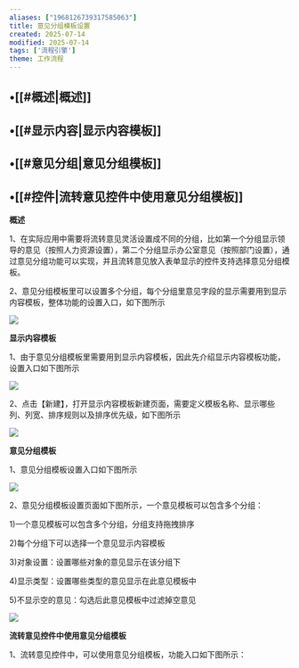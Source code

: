```yaml
---
aliases: ["1968126739317585063"]
title: 意见分组模板设置
created: 2025-07-14
modified: 2025-07-14
tags: ['流程引擎']
theme: 工作流程
---
```


## •[[#概述|概述]]

## •[[#显示内容|显示内容模板]]

## •[[#意见分组|意见分组模板]]

## •[[#控件|流转意见控件中使用意见分组模板]]

**概述**

1、在实际应用中需要将流转意见灵活设置成不同的分组，比如第一个分组显示领导的意见（按照人力资源设置），第二个分组显示办公室意见（按照部门设置），通过意见分组功能可以实现，并且流转意见放入表单显示的控件支持选择意见分组模板。

2、意见分组模板里可以设置多个分组，每个分组里意见字段的显示需要用到显示内容模板，整体功能的设置入口，如下图所示

![](https://myhelpdoc.oss-cn-heyuan.aliyuncs.com/mdimages/ef4f9de7c6872b4bbfd4b7acd3189f72.jpg)

**显示内容模板**

1、由于意见分组模板里需要用到显示内容模板，因此先介绍显示内容模板功能，设置入口如下图所示

![](https://myhelpdoc.oss-cn-heyuan.aliyuncs.com/mdimages/3b31dceecfc56ee9c9bfc729714f1b3d.jpg)

2、点击【新建】，打开显示内容模板新建页面，需要定义模板名称、显示哪些列、列宽、排序规则以及排序优先级，如下图所示

![](https://myhelpdoc.oss-cn-heyuan.aliyuncs.com/mdimages/ee12af1cef94283c33b18a5b01bc8962.jpg)

**意见分组模板**

1、意见分组模板设置入口如下图所示

![](https://myhelpdoc.oss-cn-heyuan.aliyuncs.com/mdimages/67d04d561cf23b1120ab4bcfaba19a2a.jpg)

2、意见分组模板设置页面如下图所示，一个意见模板可以包含多个分组：

1)一个意见模板可以包含多个分组，分组支持拖拽排序

2)每个分组下可以选择一个意见显示内容模板

3)对象设置：设置哪些对象的意见显示在该分组下

4)显示类型：设置哪些类型的意见显示在此意见模板中

5)不显示空的意见：勾选后此意见模板中过滤掉空意见

![](https://myhelpdoc.oss-cn-heyuan.aliyuncs.com/mdimages/9b133788fa9670ed3c9a507bcde59643.jpg)

**流转意见控件中使用意见分组模板**

1、流转意见控件中，可以使用意见分组模板，功能入口如下图所示：

